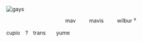 ![gays](https://files.catbox.moe/ybq21s.png)
<p align="center">
mav          mavis    wilbur ³


cupio　?　trans　　yume
</p>
